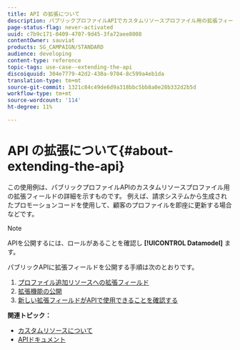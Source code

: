 ```yaml
---
title: API の拡張について
description: パブリックプロファイルAPIでカスタムリソースプロファイル用の拡張フィールドを公開する方法を説明します。
page-status-flag: never-activated
uuid: c7b9c171-0409-4707-9d45-3fa72aee8008
contentOwner: sauviat
products: SG_CAMPAIGN/STANDARD
audience: developing
content-type: reference
topic-tags: use-case--extending-the-api
discoiquuid: 304e7779-42d2-430a-9704-8c599a4eb1da
translation-type: tm+mt
source-git-commit: 1321c84c49de6d9a318bbc5bb8a0e28b332d2b5d
workflow-type: tm+mt
source-wordcount: '114'
ht-degree: 11%

---
```



# API の拡張について{#about-extending-the-api}

この使用例は、パブリックプロファイルAPIのカスタムリソースプロファイル用の拡張フィールドの詳細を示すものです。 例えば、請求システムから生成されたプロモーションコードを使用して、顧客のプロファイルを即座に更新する場合などです。

>[!NOTE]
>
>APIを公開するには、ロールがあることを確認し **[!UICONTROL Datamodel]** ます。

パブリックAPIに拡張フィールドを公開する手順は次のとおりです。

1. [プロファイル追加リソースへの拡張フィールド](../../developing/using/step-1--add-extension-fields-to-the-profile-resource.md)
1. [拡張機能の公開](../../developing/using/step-2--publish-the-extension.md)
1. [新しい拡張フィールドがAPIで使用できることを確認する](../../developing/using/step-3--verify-the-extension.md)

**関連トピック：**

* [カスタムリソースについて](../../developing/using/data-model-concepts.md)
* [APIドキュメント](../../api/using/get-started-apis.md)
